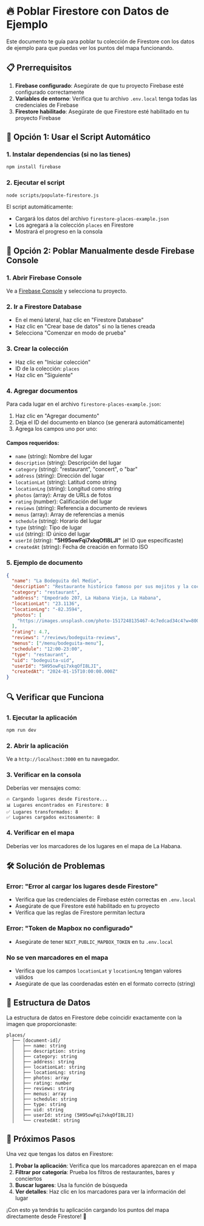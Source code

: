 # 🔥 Poblar Firestore con Datos de Ejemplo

Este documento te guía para poblar tu colección de Firestore con los datos de ejemplo para que puedas ver los puntos del mapa funcionando.

## 📋 Prerrequisitos

1. **Firebase configurado**: Asegúrate de que tu proyecto Firebase esté configurado correctamente
2. **Variables de entorno**: Verifica que tu archivo `.env.local` tenga todas las credenciales de Firebase
3. **Firestore habilitado**: Asegúrate de que Firestore esté habilitado en tu proyecto Firebase

## 🚀 Opción 1: Usar el Script Automático

### 1. Instalar dependencias (si no las tienes)
```bash
npm install firebase
```

### 2. Ejecutar el script
```bash
node scripts/populate-firestore.js
```

El script automáticamente:
- Cargará los datos del archivo `firestore-places-example.json`
- Los agregará a la colección `places` en Firestore
- Mostrará el progreso en la consola

## 🚀 Opción 2: Poblar Manualmente desde Firebase Console

### 1. Abrir Firebase Console
Ve a [Firebase Console](https://console.firebase.google.com/) y selecciona tu proyecto.

### 2. Ir a Firestore Database
- En el menú lateral, haz clic en "Firestore Database"
- Haz clic en "Crear base de datos" si no la tienes creada
- Selecciona "Comenzar en modo de prueba"

### 3. Crear la colección
- Haz clic en "Iniciar colección"
- ID de la colección: `places`
- Haz clic en "Siguiente"

### 4. Agregar documentos
Para cada lugar en el archivo `firestore-places-example.json`:

1. Haz clic en "Agregar documento"
2. Deja el ID del documento en blanco (se generará automáticamente)
3. Agrega los campos uno por uno:

#### Campos requeridos:
- `name` (string): Nombre del lugar
- `description` (string): Descripción del lugar
- `category` (string): "restaurant", "concert", o "bar"
- `address` (string): Dirección del lugar
- `locationLat` (string): Latitud como string
- `locationLng` (string): Longitud como string
- `photos` (array): Array de URLs de fotos
- `rating` (number): Calificación del lugar
- `reviews` (string): Referencia a documento de reviews
- `menus` (array): Array de referencias a menús
- `schedule` (string): Horario del lugar
- `type` (string): Tipo de lugar
- `uid` (string): ID único del lugar
- `userId` (string): **"5H95owFqi7xkqOfI8LJI"** (el ID que especificaste)
- `createdAt` (string): Fecha de creación en formato ISO

### 5. Ejemplo de documento
```json
{
  "name": "La Bodeguita del Medio",
  "description": "Restaurante histórico famoso por sus mojitos y la cocina criolla cubana.",
  "category": "restaurant",
  "address": "Empedrado 207, La Habana Vieja, La Habana",
  "locationLat": "23.1136",
  "locationLng": "-82.3594",
  "photos": [
    "https://images.unsplash.com/photo-1517248135467-4c7edcad34c4?w=800"
  ],
  "rating": 4.7,
  "reviews": "/reviews/bodeguita-reviews",
  "menus": ["/menu/bodeguita-menu"],
  "schedule": "12:00-23:00",
  "type": "restaurant",
  "uid": "bodeguita-uid",
  "userId": "5H95owFqi7xkqOfI8LJI",
  "createdAt": "2024-01-15T10:00:00.000Z"
}
```

## 🔍 Verificar que Funciona

### 1. Ejecutar la aplicación
```bash
npm run dev
```

### 2. Abrir la aplicación
Ve a `http://localhost:3000` en tu navegador.

### 3. Verificar en la consola
Deberías ver mensajes como:
```
🔥 Cargando lugares desde Firestore...
📊 Lugares encontrados en Firestore: 8
✅ Lugares transformados: 8
✅ Lugares cargados exitosamente: 8
```

### 4. Verificar en el mapa
Deberías ver los marcadores de los lugares en el mapa de La Habana.

## 🛠️ Solución de Problemas

### Error: "Error al cargar los lugares desde Firestore"
- Verifica que las credenciales de Firebase estén correctas en `.env.local`
- Asegúrate de que Firestore esté habilitado en tu proyecto
- Verifica que las reglas de Firestore permitan lectura

### Error: "Token de Mapbox no configurado"
- Asegúrate de tener `NEXT_PUBLIC_MAPBOX_TOKEN` en tu `.env.local`

### No se ven marcadores en el mapa
- Verifica que los campos `locationLat` y `locationLng` tengan valores válidos
- Asegúrate de que las coordenadas estén en el formato correcto (string)

## 📝 Estructura de Datos

La estructura de datos en Firestore debe coincidir exactamente con la imagen que proporcionaste:

```
places/
  ├── [document-id]/
  │   ├── name: string
  │   ├── description: string
  │   ├── category: string
  │   ├── address: string
  │   ├── locationLat: string
  │   ├── locationLng: string
  │   ├── photos: array
  │   ├── rating: number
  │   ├── reviews: string
  │   ├── menus: array
  │   ├── schedule: string
  │   ├── type: string
  │   ├── uid: string
  │   ├── userId: string (5H95owFqi7xkqOfI8LJI)
  │   └── createdAt: string
```

## 🎯 Próximos Pasos

Una vez que tengas los datos en Firestore:

1. **Probar la aplicación**: Verifica que los marcadores aparezcan en el mapa
2. **Filtrar por categoría**: Prueba los filtros de restaurantes, bares y conciertos
3. **Buscar lugares**: Usa la función de búsqueda
4. **Ver detalles**: Haz clic en los marcadores para ver la información del lugar

¡Con esto ya tendrás tu aplicación cargando los puntos del mapa directamente desde Firestore! 🎉
